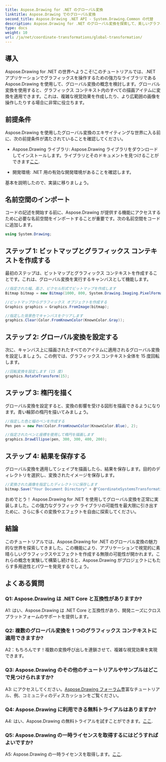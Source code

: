 ```yaml
---
title: Aspose.Drawing for .NET のグローバル変換
linktitle: Aspose.Drawing でのグローバル変換
second_title: Aspose.Drawing .NET API - System.Drawing.Common の代替
description: Aspose.Drawing for .NET のグローバル変換を探索して、美しいグラフィックスを簡単に作成します。シームレスなエクスペリエンスを実現するには、ステップバイステップのガイドに従ってください。
type: docs
weight: 10
url: /ja/net/coordinate-transformations/global-transformation/
---
```

## 導入

Aspose.Drawing for .NET の世界へようこそ!このチュートリアルでは、.NET アプリケーションでグラフィックスを操作するための強力なライブラリである Aspose.Drawing を使用して、グローバル変換の概念を検討します。グローバル変換を使用すると、グラフィックス コンテキスト内のすべての描画アイテムに変換を適用できます。これは、複雑な視覚効果を作成したり、より広範囲の画像を操作したりする場合に非常に役立ちます。

## 前提条件

Aspose.Drawing を使用したグローバル変換のエキサイティングな世界に入る前に、次の前提条件が満たされていることを確認してください。

-  Aspose.Drawing ライブラリ: Aspose.Drawing ライブラリをダウンロードしてインストールします。ライブラリとそのドキュメントを見つけることができます[ここ](https://reference.aspose.com/drawing/net/).

- 開発環境: .NET 用の有効な開発環境があることを確認します。

基本を説明したので、実装に移りましょう。

## 名前空間のインポート

コードの記述を開始する前に、Aspose.Drawing が提供する機能にアクセスするために必要な名前空間をインポートすることが重要です。次の名前空間をコードに追加します。

```csharp
using System.Drawing;
```

## ステップ 1: ビットマップとグラフィックス コンテキストを作成する

最初のステップは、ビットマップとグラフィックス コンテキストを作成することです。これは、グローバル変換を実行するキャンバスとして機能します。

```csharp
//指定された幅、高さ、ピクセル形式でビットマップを作成します
Bitmap bitmap = new Bitmap(1000, 800, System.Drawing.Imaging.PixelFormat.Format32bppPArgb);

//ビットマップからグラフィックス オブジェクトを作成する
Graphics graphics = Graphics.FromImage(bitmap);

//指定した背景色でキャンバスをクリアします
graphics.Clear(Color.FromKnownColor(KnownColor.Gray));
```

## ステップ 2: グローバル変換を設定する

次に、キャンバス上に描画されたすべてのアイテムに適用されるグローバル変換を設定しましょう。この例では、グラフィックス コンテキスト全体を 15 度回転します。

```csharp
//回転変換を設定します (15 度)
graphics.RotateTransform(15);
```

## ステップ 3: 楕円を描く

グローバル変換を設定すると、変換の影響を受ける図形を描画できるようになります。青い輪郭の楕円を描いてみましょう。

```csharp
//指定した色と幅のペンを作成する
Pen pen = new Pen(Color.FromKnownColor(KnownColor.Blue), 2);

//指定されたペンと座標を使用して楕円を描画します
graphics.DrawEllipse(pen, 300, 300, 400, 200);
```

## ステップ 4: 結果を保存する

グローバル変換を適用してシェイプを描画したら、結果を保存します。目的のディレクトリを選択し、変換されたイメージを保存します。

```csharp
//変換された画像を指定したディレクトリに保存します
bitmap.Save("Your Document Directory" + @"CoordinateSystemsTransformations\GlobalTransformation_out.png");
```

おめでとう！ Aspose.Drawing for .NET を使用してグローバル変換を正常に実装しました。この強力なグラフィック ライブラリの可能性を最大限に引き出すために、さらに多くの変換やエフェクトを自由に探索してください。

## 結論

このチュートリアルでは、Aspose.Drawing for .NET のグローバル変換の魅力的な世界を探索してきました。この機能により、アプリケーションで視覚的に素晴らしいグラフィックスやエフェクトを作成する無限の可能性が開かれます。これらの概念を実験して構築し続けると、Aspose.Drawing がプロジェクトにもたらす多用途性とパワーを発見するでしょう。

## よくある質問

### Q1: Aspose.Drawing は .NET Core と互換性がありますか?

A1: はい、Aspose.Drawing は .NET Core と互換性があり、開発ニーズにクロスプラットフォームのサポートを提供します。

### Q2: 複数のグローバル変換を 1 つのグラフィックス コンテキストに適用できますか?

A2：もちろんです！複数の変換呼び出しを連鎖させて、複雑な視覚効果を実現できます。

### Q3: Aspose.Drawing のその他のチュートリアルやサンプルはどこで見つけられますか?

 A3: にアクセスしてください。[Aspose.Drawing フォーラム](https://forum.aspose.com/c/diagram/17)豊富なチュートリアル、例、コミュニティのディスカッションをご覧ください。

### Q4: Aspose.Drawing に利用できる無料トライアルはありますか?

A4: はい、Aspose.Drawing の無料トライアルを試すことができます。[ここ](https://releases.aspose.com/).

### Q5: Aspose.Drawing の一時ライセンスを取得するにはどうすればよいですか?

 A5: Aspose.Drawing の一時ライセンスを取得します。[ここ](https://purchase.aspose.com/temporary-license/).